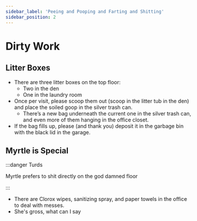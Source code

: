 ```yaml
---
sidebar_label: 'Peeing and Pooping and Farting and Shitting'
sidebar_position: 2
---
```


# Dirty Work

## Litter Boxes
- There are three litter boxes on the top floor:
    - Two in the den
    - One in the laundry room
- Once per visit, please scoop them out (scoop in the litter tub in the den) and place the soiled goop in the silver trash can. 
    - There’s a new bag underneath the current one in the silver trash can, and even more of them hanging in the office closet.
- If the bag fills up, please (and thank you) deposit it in the garbage bin with the black lid in the garage.


## Myrtle is Special
:::danger Turds

Myrtle prefers to shit directly on the god damned floor

:::

- There are Clorox wipes, sanitizing spray, and paper towels in the office to deal with messes.
- She's gross, what can I say
